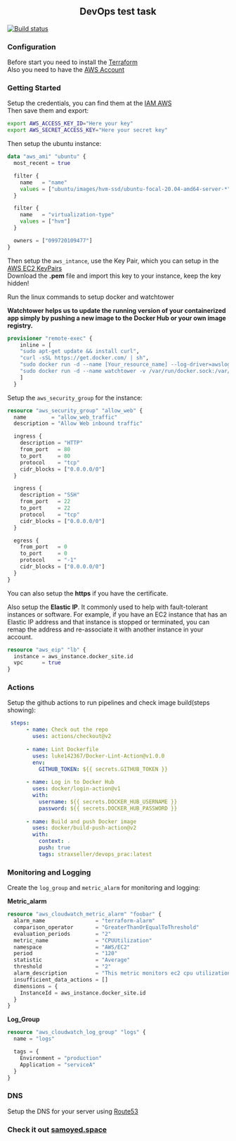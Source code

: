<h2 align="center">DevOps test task</h2>


[![Build status](https://ci.appveyor.com/api/projects/status/n4uj9qfuywrkdrhb/branch/main?svg=true)](https://ci.appveyor.com/project/DiscofromKPI/DevOps_prac/branch/main)

### Configuration

Before start you need to install the [Terraform](https://www.terraform.io/downloads) <br/>
Also you need to have the [AWS Account](https://aws.amazon.com/) <br/>

### Getting Started

Setup the credentials, you can find them at the [IAM AWS](https://console.aws.amazon.com/iam) <br/>
Then save them and export:

```bash
export AWS_ACCESS_KEY_ID="Here your key"
export AWS_SECRET_ACCESS_KEY="Here your secret key"
```

Then setup the ubuntu instance:
```tf
data "aws_ami" "ubuntu" {
  most_recent = true

  filter {
    name   = "name"
    values = ["ubuntu/images/hvm-ssd/ubuntu-focal-20.04-amd64-server-*"]
  }

  filter {
    name   = "virtualization-type"
    values = ["hvm"]
  }

  owners = ["099720109477"] 
}
```
Then setup the ```aws_intance```, use the Key Pair, which you can setup in the [AWS EC2 KeyPairs](https://us-east-2.console.aws.amazon.com/ec2/v2) <br/>
Download the **.pem** file and import this key to your instance, keep the key hidden!

Run the linux commands to setup docker and watchtower

**Watchtower helps us to update the running version of your containerized app simply by pushing a new image to the Docker Hub or your own image registry.**
```tf
provisioner "remote-exec" {
    inline = [
    "sudo apt-get update && install curl",
    "curl -sSL https://get.docker.com/ | sh",
    "sudo docker run -d --name [Your_resource_name] --log-driver=awslogs --log-opt awslogs-group=[Your_log_group_name] -p 80:80 straxseller/devops_prac",
    "sudo docker run -d --name watchtower -v /var/run/docker.sock:/var/run/docker.sock containrrr/watchtower --cleanup -i 10",
    ]
  }
```
Setup the ```aws_security_group``` for the instance:
```tf
resource "aws_security_group" "allow_web" {
  name        = "allow_web_traffic"
  description = "Allow Web inbound traffic"

  ingress {
    description = "HTTP"
    from_port   = 80
    to_port     = 80
    protocol    = "tcp"
    cidr_blocks = ["0.0.0.0/0"]
  }

  ingress {
    description = "SSH"
    from_port   = 22
    to_port     = 22
    protocol    = "tcp"
    cidr_blocks = ["0.0.0.0/0"]
  }

  egress {
    from_port   = 0
    to_port     = 0
    protocol    = "-1"
    cidr_blocks = ["0.0.0.0/0"]
  }
}
```
You can also setup the **https** if you have the certificate.

Also setup the **Elastic IP**. It commonly used to help with fault-tolerant instances or software. For example, if you have an EC2 instance that has an Elastic IP address and that instance is stopped or terminated, you can remap the address and re-associate it with another instance in your account.

```tf
resource "aws_eip" "lb" {
  instance = aws_instance.docker_site.id
  vpc      = true
}
```
### Actions
Setup the github actions to run pipelines and check image build(steps showing):
```yml
 steps:
      - name: Check out the repo
        uses: actions/checkout@v2
      
      - name: Lint Dockerfile
        uses: luke142367/Docker-Lint-Action@v1.0.0
        env:
          GITHUB_TOKEN: ${{ secrets.GITHUB_TOKEN }}
      
      - name: Log in to Docker Hub
        uses: docker/login-action@v1
        with:
          username: ${{ secrets.DOCKER_HUB_USERNAME }}
          password: ${{ secrets.DOCKER_HUB_PASSWORD }}
      
      - name: Build and push Docker image
        uses: docker/build-push-action@v2
        with:
          context: .
          push: true
          tags: straxseller/devops_prac:latest
```
### Monitoring and Logging
Create the ```log_group``` and ```metric_alarm``` for monitoring and logging:

**Metric_alarm**
```tf
resource "aws_cloudwatch_metric_alarm" "foobar" {
  alarm_name                = "terraform-alarm"
  comparison_operator       = "GreaterThanOrEqualToThreshold"
  evaluation_periods        = "2"
  metric_name               = "CPUUtilization"
  namespace                 = "AWS/EC2"
  period                    = "120"
  statistic                 = "Average"
  threshold                 = "2"
  alarm_description         = "This metric monitors ec2 cpu utilization"
  insufficient_data_actions = []
  dimensions = {
    InstanceId = aws_instance.docker_site.id
  }
}
```


**Log_Group**
```tf
resource "aws_cloudwatch_log_group" "logs" {
  name = "logs"

  tags = {
    Environment = "production"
    Application = "serviceA"
  }
}
```
### DNS
Setup the DNS for your server using [Route53](https://console.aws.amazon.com/route53/v2)<br/>

### Check it out [samoyed.space](https://samoyed.space) <br/>

